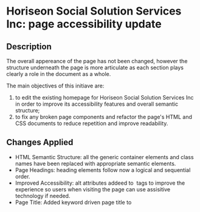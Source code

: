 # Horiseon Social Solution Services Inc: page accessibility update

## Description

The overall appereance of the page has not been changed, however the structure underneath the page is more articulate as each section plays clearly a role in the document as a whole.

The main objectives of this initiave are:

1) to edit the existing homepage for Horiseon Social Solution Services Inc in order to improve its accessibility features and overall semantic structure;
2) to fix any broken page components and refactor the page's HTML and CSS documents to reduce repetition and improve readability.

## Changes Applied

* HTML Semantic Structure:  all the generic container elements and class names have been replaced  with appropriate semantic elements.
* Page Headings: heading elements follow now a logical and sequential order.
* Improved Accessibility: alt attributes addeed to <img> tags to improve the experience so users when visiting the page can use assisitive technology if needed.
* Page Title: Added keyword driven page title to <title> element to improve SEO and help users with disabilities quickly understand the page's content and purpose.


## Credits

This project was completed in digital collaboration with:

- [Victor Biscio] <github profile to be added>
- [Sam Brooke] <github profile to be added>
- [Chris-Eric Dagbo] <github profile to be added>
- [Adama Sall] <github profile to be added>

## License
MIT 
